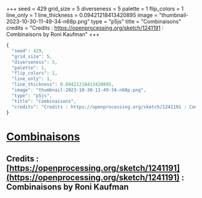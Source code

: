 +++
seed = 429
grid_size = 5
diverseness = 5
palette = 1
flip_colors = 1
line_only = 1
line_thickness = 0.09421218413420895
image = "thumbnail-2023-10-30-11-49-34-n68p.png"
type = "p5js"
title = "Combinaisons"
credits = "Credits : https://openprocessing.org/sketch/1241191 : Combinaisons by Roni Kaufman"
+++




~~~javascript
{
  "seed": 429,
  "grid_size": 5,
  "diverseness": 5,
  "palette": 1,
  "flip_colors": 1,
  "line_only": 1,
  "line_thickness": 0.09421218413420895,
  "image": "thumbnail-2023-10-30-11-49-34-n68p.png",
  "type": "p5js",
  "title": "Combinaisons",
  "credits": "Credits : https://openprocessing.org/sketch/1241191 : Combinaisons by Roni Kaufman"
}
~~~



# [Combinaisons](https://openprocessing.org/sketch/2066485)

## Credits : [https://openprocessing.org/sketch/1241191](https://openprocessing.org/sketch/1241191) : Combinaisons by Roni Kaufman 

